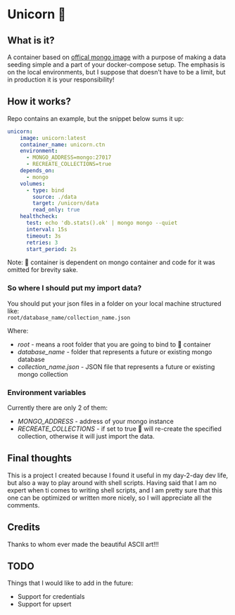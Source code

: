 # Unicorn :unicorn:

## What is it?

A container based on [offical mongo image](https://hub.docker.com/_/mongo) with a purpose of making a data seeding simple 
and a part of your docker-compose setup.
The emphasis is on the local environments, but I suppose that doesn't have to be a limit, but in production it is your  responsibility!

## How it works?

Repo contains an example, but the snippet below sums it up:

```yaml
unicorn:
    image: unicorn:latest
    container_name: unicorn.ctn
    environment:
      - MONGO_ADDRESS=mongo:27017
      - RECREATE_COLLECTIONS=true
    depends_on:
      - mongo
    volumes:
      - type: bind
        source: ./data
        target: /unicorn/data
        read_only: true
    healthcheck:
      test: echo 'db.stats().ok' | mongo mongo --quiet
      interval: 15s
      timeout: 3s
      retries: 3
      start_period: 2s
```
Note: :unicorn: container is dependent on mongo container and code for it was omitted for brevity sake. 

### So where I should put my import data?

You should put your json files in a folder on your local machine structured like:  
``` root/database_name/collection_name.json ```

Where:
* _root_ - means a root folder that you are going to bind to :unicorn: container
* _database_name_ - folder that represents a future or existing mongo database
* _collection_name.json_ - JSON file that represents a future or existing mongo collection

### Environment variables
Currently there are only 2 of them:
* _MONGO_ADDRESS_ - address of your mongo instance
* _RECREATE_COLLECTIONS_ - if set to true :unicorn: will re-create the specified collection, otherwise it will just import the data.

## Final thoughts

This is a project I created because I found it useful in my day-2-day dev life, but also a way to play around with shell scripts. Having said that I am no expert when ti comes to writing shell scripts, and I am pretty sure that this one can be optimized or written more nicely, so I will appreciate all the comments.

## Credits
Thanks to whom ever made the beautiful ASCII art!!!

## TODO
Things that I would like to add in the future:
* Support for credentials
* Support for upsert
